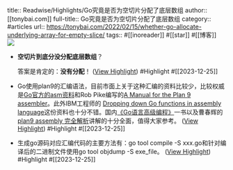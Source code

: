 title:: Readwise/Highlights/Go究竟是否为空切片分配了底层数组
author:: [[tonybai.com]]
full-title:: Go究竟是否为空切片分配了底层数组
category:: #articles
url:: https://tonybai.com/2022/02/15/whether-go-allocate-underlying-array-for-empty-slice/
tags:: #[[inoreader]] #[[star]] #[[博客]]  
![](https://readwise-assets.s3.amazonaws.com/static/images/article2.74d541386bbf.png)

- **空切片到底分没分配底层数组**？
  
  答案是肯定的：**没有分配**！ ([View Highlight](https://read.readwise.io/read/01hjfe4z7pv1gsks99108qa1c6)) #Highlight #[[2023-12-25]]
- Go使用plan9的汇编语法，目前市面上关于这种汇编的资料比较少，比较权威是[Go官方的asm资料](https://go.dev/doc/asm)和Rob Pike编写的[A Manual for the Plan 9 assembler](https://9p.io/sys/doc/asm.html)。此外IBM工程师的 [Dropping down Go functions in assembly language](https://github.com/golang/go/files/447163/GoFunctionsInAssembly.pdf)这份资料也十分不错。国内[《Go语言高级编程》](https://book.douban.com/subject/34442131/)一书以及曹春辉的[plan9 assembly 完全解析](https://go.xargin.com/docs/assembly/assembly/)讲解的十分全面，值得大家参考。 ([View Highlight](https://read.readwise.io/read/01hjfe3nqhcr1wmdzyty61avnk)) #Highlight #[[2023-12-25]]
- 生成go源码对应汇编代码的主要方法有：go tool compile -S xxx.go和针对编译后的二进制文件使用go tool objdump -S exe_file。 ([View Highlight](https://read.readwise.io/read/01hjfe3z8xh5r62wjzga6kegm4)) #Highlight #[[2023-12-25]]